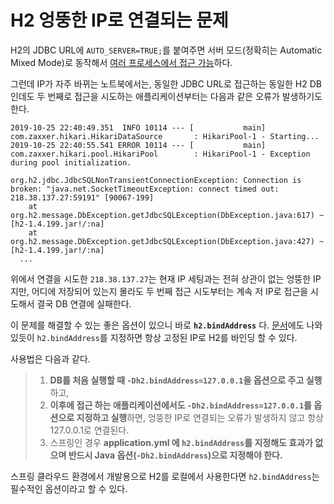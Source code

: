 # H2 엉뚱한 IP로 연결되는 문제

H2의 JDBC URL에 `AUTO_SERVER=TRUE;`를 붙여주면 서버 모드(정확히는 Automatic Mixed Mode)로 동작해서 [여러 프로세스에서 접근 가능](http://www.h2database.com/html/features.html#auto_mixed_mode)하다.

그런데 IP가 자주 바뀌는 노트북에서는, 동일한 JDBC URL로 접근하는 동일한 H2 DB인데도 두 번째로 접근을 시도하는 애플리케이션부터는 다음과 같은 오류가 발생하기도 한다.

```
2019-10-25 22:40:49.351  INFO 10114 --- [           main] com.zaxxer.hikari.HikariDataSource       : HikariPool-1 - Starting...
2019-10-25 22:40:55.541 ERROR 10114 --- [           main] com.zaxxer.hikari.pool.HikariPool        : HikariPool-1 - Exception during pool initialization.

org.h2.jdbc.JdbcSQLNonTransientConnectionException: Connection is broken: "java.net.SocketTimeoutException: connect timed out: 218.38.137.27:59191" [90067-199]
	at org.h2.message.DbException.getJdbcSQLException(DbException.java:617) ~[h2-1.4.199.jar!/:na]
	at org.h2.message.DbException.getJdbcSQLException(DbException.java:427) ~[h2-1.4.199.jar!/:na]
  ...
```

위에서 연결을 시도한 `218.38.137.27`는 현재 IP 세팅과는 전혀 상관이 없는 엉뚱한 IP지만, 어디에 저장되어 있는지 몰라도 두 번째 접근 시도부터는 계속 저 IP로 접근을 시도해서 결국 DB 연결에 실패한다.

이 문제를 해결할 수 있는 좋은 옵션이 있으니 바로 **`h2.bindAddress`** 다. [문서](http://h2database.com/html/advanced.html?highlight=bind,address&search=bind%20address#server_bind_address)에도 나와 있듯이 `h2.bindAddress`를 지정하면 항상 고정된 IP로 H2를 바인딩 할 수 있다.

사용법은 다음과 같다.

>1. **DB를 처음 실행할 때 `-Dh2.bindAddress=127.0.0.1`을 옵션으로 주고 실행**하고,  
>1. **이후에 접근 하는 애플리케이션에서도 `-Dh2.bindAddress=127.0.0.1`를 옵션으로 지정하고 실행**하면, 엉뚱한 IP로 연결되는 오류가 발생하지 않고 항상 127.0.0.1로 연결된다.  
>1. 스프링인 경우 **application.yml 에 `h2.bindAddress`를 지정해도 효과가 없으며 반드시 Java 옵션(`-Dh2.bindAddress`)으로 지정해야 한다.**

스프링 클라우드 환경에서 개발용으로 H2를 로컬에서 사용한다면 `h2.bindAddress`는 필수적인 옵션이라고 할 수 있다.
